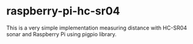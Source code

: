 # raspberry-pi-hc-sr04

This is a very simple implementation measuring distance with HC-SR04
sonar and Raspberry Pi using pigpio library.

